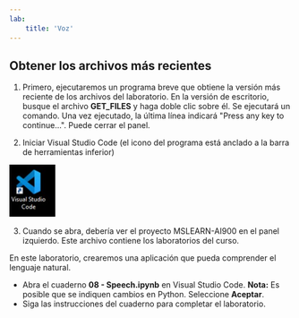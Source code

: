 ```yaml
---
lab:
    title: 'Voz'
---
```


## Obtener los archivos más recientes 

1. Primero, ejecutaremos un programa breve que obtiene la versión más reciente de los archivos del laboratorio. En la versión de escritorio, busque el archivo **GET_FILES** y haga doble clic sobre él. Se ejecutará un comando. Una vez ejecutado, la última línea indicará "Press any key to continue...". Puede cerrar el panel.

2.  Iniciar Visual Studio Code (el icono del programa está anclado a la barra de herramientas inferior) 

![Icono de Visual Studio Code](./images/vscode.jpg)

3. Cuando se abra, debería ver el proyecto MSLEARN-AI900 en el panel izquierdo. Este archivo contiene los laboratorios del curso. 

En este laboratorio, crearemos una aplicación que pueda comprender el lenguaje natural. 

-  Abra el cuaderno **08 - Speech.ipynb** en Visual Studio Code. 
   **Nota:** Es posible que se indiquen cambios en Python. Seleccione **Aceptar**.
-  Siga las instrucciones del cuaderno para completar el laboratorio.